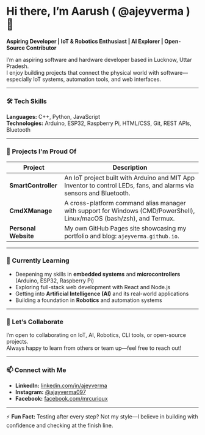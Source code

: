 # Hi there, I’m Aarush ( **@ajeyverma** ) 👋  
**Aspiring Developer | IoT & Robotics Enthusiast | AI Explorer | Open-Source Contributor**

I’m an aspiring software and hardware developer based in Lucknow, Uttar Pradesh.  
I enjoy building projects that connect the physical world with software—especially IoT systems, automation tools, and web interfaces.

---

### 🛠️ Tech Skills

**Languages:** C++, Python, JavaScript  
**Technologies:** Arduino, ESP32, Raspberry Pi, HTML/CSS, Git, REST APIs, Bluetooth  

---

### 🚀 Projects I'm Proud Of

| Project | Description |
|---------|-------------|
| **SmartController** | An IoT project built with Arduino and MIT App Inventor to control LEDs, fans, and alarms via sensors and Bluetooth. |
| **CmdXManage** | A cross-platform command alias manager with support for Windows (CMD/PowerShell), Linux/macOS (bash/zsh), and Termux. |
| **Personal Website** | My own GitHub Pages site showcasing my portfolio and blog: `ajeyverma.github.io`. |

---

### 🌱 Currently Learning

- Deepening my skills in **embedded systems** and **microcontrollers** (Arduino, ESP32, Raspberry Pi)  
- Exploring full-stack web development with React and Node.js  
- Getting into **Artificial Intelligence (AI)** and its real-world applications  
- Building a foundation in **Robotics** and automation systems  

---

### 🤝 Let’s Collaborate

I’m open to collaborating on IoT, AI, Robotics, CLI tools, or open-source projects.  
Always happy to learn from others or team up—feel free to reach out!

---

### 📫 Connect with Me  

- **LinkedIn:** [linkedin.com/in/ajeyverma](https://linkedin.com/in/ajeyverma)  
- **Instagram:** [@ajayverma097](https://instagram.com/ajayverma097)  
- **Facebook:** [facebook.com/mrcurioux](https://facebook.com/mrcurioux)  

---

⚡ **Fun Fact:** Testing after every step? Not my style—I believe in building with confidence and checking at the finish line.
